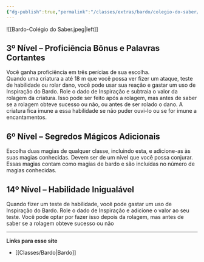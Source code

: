 ```yaml
---
{"dg-publish":true,"permalink":"/classes/extras/bardo/colegio-do-saber/","tags":["Sub-Classes Bardo"],"created":"2024-07-23T08:29:11.000-03:00"}
---
```



![[Bardo-Colégio do Saber.jpeg\|left]]

## 3º Nível – Proficiência Bônus e Palavras Cortantes  
Você ganha proficiência em três perícias de sua escolha.  
Quando uma criatura a até 18 m que você possa ver fizer um ataque, teste de habilidade ou rolar dano, você pode usar sua reação e gastar um uso de Inspiração do Bardo. Role o dado de Inspiração e subtraia o valor da rolagem da criatura. Isso pode ser feito após a rolagem, mas antes de saber se a rolagem obteve sucesso ou não, ou antes de ser rolado o dano. A criatura fica imune a essa habilidade se não puder ouvi-lo ou se for imune a encantamentos.

## 6º Nível – Segredos Mágicos Adicionais 
Escolha duas magias de qualquer classe, incluindo esta, e adicione-as às suas magias conhecidas. Devem ser de um nível que você possa conjurar. Essas magias contam como magias de bardo e são incluídas no número de magias conhecidas.

## 14º Nível – Habilidade Inigualável  
Quando fizer um teste de habilidade, você pode gastar um uso de Inspiração do Bardo. Role o dado de Inspiração e adicione o valor ao seu teste. Você pode optar por fazer isso depois da rolagem, mas antes de saber se a rolagem obteve sucesso ou não
___
**Links para esse site**  
- [[Classes/Bardo\|Bardo]]